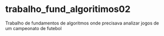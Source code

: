 # trabalho_fund_algoritimos02
Trabalho de fundamentos de algoritmos onde precisava analizar jogos de um campeonato de futebol
